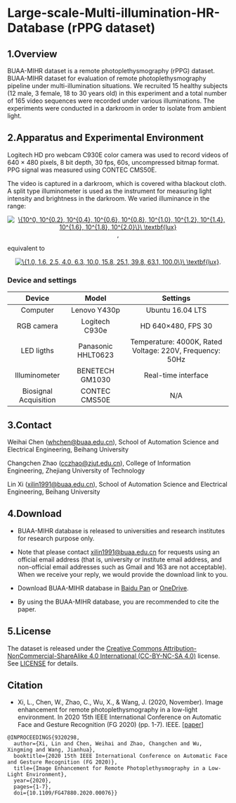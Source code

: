 # Large-scale-Multi-illumination-HR-Database (rPPG dataset)
## 1.Overview

BUAA-MIHR dataset is a remote photoplethysmography (rPPG) dataset. BUAA-MIHR dataset for evaluation of remote photoplethysmography pipeline under multi-illumination situations. We recruited 15 healthy subjects (12 male, 3 female, 18 to 30 years old) in this experiment and a total number of 165 video sequences were recorded under various illuminations. The experiments were conducted in a darkroom in order to isolate from ambient light.

## 2.Apparatus and Experimental Environment

Logitech HD pro webcam C930E color camera was used to record videos of 640 × 480 pixels, 8 bit depth, 30 fps, 60s, uncompressed bitmap format. PPG signal was measured using CONTEC CMS50E.

The video is captured in a darkroom, which is covered witha blackout cloth. A split type illuminometer is used as the instrument for measuring light intensity and brightness in the darkroom. We varied illuminance in the range: 
<!-- $$ \{10^{0}, 10^{0.2}, 10^{0.4}, 10^{0.6}, 10^{0.8}, 10^{1.0}, 10^{1.2}, 10^{1.4}, 10^{1.6}, 10^{1.8}, 10^{2.0}\}\ \mathbf{lux},$$ -->
<p style="text-align: center"><a href="https://www.codecogs.com/eqnedit.php?latex=\{10^0,&space;10^{0.2},&space;10^{0.4},&space;10^{0.6},&space;10^{0.8},&space;10^{1.0},&space;10^{1.2},&space;10^{1.4},&space;10^{1.6},&space;10^{1.8},&space;10^{2.0}\}\&space;\mathbf{lux}" target="_blank"><img src="https://latex.codecogs.com/gif.latex?\{10^0,&space;10^{0.2},&space;10^{0.4},&space;10^{0.6},&space;10^{0.8},&space;10^{1.0},&space;10^{1.2},&space;10^{1.4},&space;10^{1.6},&space;10^{1.8},&space;10^{2.0}\}\&space;\mathbf{lux}" title="\{10^0, 10^{0.2}, 10^{0.4}, 10^{0.6}, 10^{0.8}, 10^{1.0}, 10^{1.2}, 10^{1.4}, 10^{1.6}, 10^{1.8}, 10^{2.0}\}\ \textbf{lux}" /></a>,</p>

equivalent to
<!-- $$ \{1.0, 1.6, 2.5, 4.0, 6.3, 10.0, 15.8, 25.1, 39.8, 63.1, 100.0\}\ \mathbf{lux}.$$ -->
<p style="text-align: center"><a href="https://www.codecogs.com/eqnedit.php?latex=\{1.0,&space;1.6,&space;2.5,&space;4.0,&space;6.3,&space;10.0,&space;15.8,&space;25.1,&space;39.8,&space;63.1,&space;100.0\}\&space;\textbf{lux}" target="_blank"><img src="https://latex.codecogs.com/gif.latex?\{1.0,&space;1.6,&space;2.5,&space;4.0,&space;6.3,&space;10.0,&space;15.8,&space;25.1,&space;39.8,&space;63.1,&space;100.0\}\&space;\textbf{lux}" title="\{1.0, 1.6, 2.5, 4.0, 6.3, 10.0, 15.8, 25.1, 39.8, 63.1, 100.0\}\ \textbf{lux}" /></a>.</p>

### Device and settings
| **Device** | **Model** | **Settings** |
|:-------:|:-------:|:-------:|
| Computer | Lenovo Y430p | Ubuntu 16.04 LTS |
|RGB camera | Logitech C930e | HD 640×480, FPS 30 |
|LED ligths | Panasonic HHLT0623 | Temperature: 4000K, Rated Voltage: 220V, Frequency: 50Hz |
|Illuminometer | BENETECH GM1030 | Real-time interface |
|Biosignal Acquisition | CONTEC CMS50E | N/A |


## 3.Contact

Weihai Chen (whchen@buaa.edu.cn), School of Automation Science and Electrical Engineering, Beihang University

Changchen Zhao (cczhao@zjut.edu.cn), College of Information Engineering, Zhejiang University of Technology

Lin Xi (xilin1991@buaa.edu.cn), School of Automation Science and Electrical Engineering, Beihang University


## 4.Download

* BUAA-MIHR database is released to universities and research institutes for research purpose only.

* Note that please contact xilin1991@buaa.edu.cn for requests using an official email address (that is, university or institute email address, and non-official email addresses such as Gmail and 163 are not acceptable). When we receive your reply, we would provide the download link to you.

* Download BUAA-MIHR database in [Baidu Pan](https://pan.baidu.com/s/1SDhPdx3_Cav65LyBMpN-sA) or [OneDrive](https://1drv.ms/f/s!At7NnoVb37YFtQSM9QlyI_W84NH4).

* By using the BUAA-MIHR database, you are recommended to cite the paper.

## 5.License

The dataset is released under the <a href="https://creativecommons.org/licenses/by-nc-sa/4.0/deed.en" target="_blank">Creative Commons Attribution-NonCommercial-ShareAlike 4.0 International (CC-BY-NC-SA 4.0)</a> license. See <a href="./LICENSE" target="_blank">LICENSE</a> for details.

## Citation
* Xi, L., Chen, W., Zhao, C., Wu, X., & Wang, J. (2020, November). Image enhancement for remote photoplethysmography in a low-light environment. In 2020 15th IEEE International Conference on Automatic Face and Gesture Recognition (FG 2020) (pp. 1-7). IEEE. [<a href="https://ieeexplore.ieee.org/document/9320298" target="_blank">paper</a>]
```text
@INPROCEEDINGS{9320298,
  author={Xi, Lin and Chen, Weihai and Zhao, Changchen and Wu, Xingming and Wang, Jianhua},
  booktitle={2020 15th IEEE International Conference on Automatic Face and Gesture Recognition (FG 2020)}, 
  title={Image Enhancement for Remote Photoplethysmography in a Low-Light Environment}, 
  year={2020},
  pages={1-7},
  doi={10.1109/FG47880.2020.00076}}
```
